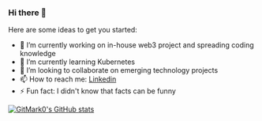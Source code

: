 ### Hi there 👋

Here are some ideas to get you started:

- 🔭 I’m currently working on in-house web3 project and spreading coding knowledge
- 🌱 I’m currently learning Kubernetes
- 👯 I’m looking to collaborate on emerging technology projects
- 📫 How to reach me: [Linkedin](https://www.linkedin.com/in/marko-ivankovi%C4%87-274923201/)
- ⚡ Fun fact: I didn't know that facts can be funny

[![GitMark0's GitHub stats](https://github-readme-stats.vercel.app/api?username=GitMark0&show_icons=true&theme=radical&count_private=true)](https://github.com/anuraghazra/github-readme-stats)
